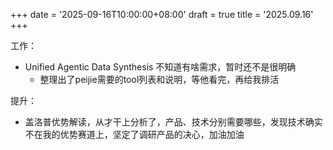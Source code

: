 +++
date = '2025-09-16T10:00:00+08:00'
draft = true
title = '2025.09.16'
+++


<!--more-->

工作：
- Unified Agentic Data Synthesis 不知道有啥需求，暂时还不是很明确
  - 整理出了peijie需要的tool列表和说明，等他看完，再给我排活


提升：
- 盖洛普优势解读，从才干上分析了，产品、技术分别需要哪些，发现技术确实不在我的优势赛道上，坚定了调研产品的决心，加油加油






